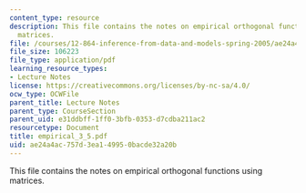 ```yaml
---
content_type: resource
description: This file contains the notes on empirical orthogonal functions using
  matrices.
file: /courses/12-864-inference-from-data-and-models-spring-2005/ae24a4ac757d3ea149950bacde32a20b_empirical_3_5.pdf
file_size: 106223
file_type: application/pdf
learning_resource_types:
- Lecture Notes
license: https://creativecommons.org/licenses/by-nc-sa/4.0/
ocw_type: OCWFile
parent_title: Lecture Notes
parent_type: CourseSection
parent_uid: e31ddbff-1ff0-3bfb-0353-d7cdba211ac2
resourcetype: Document
title: empirical_3_5.pdf
uid: ae24a4ac-757d-3ea1-4995-0bacde32a20b
---
```

This file contains the notes on empirical orthogonal functions using matrices.